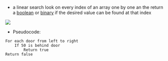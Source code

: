 
- a linear search look on every index of an array one by one an the return a [boolean](computer-science/docs/c/types.md) or [binary](binary.md) if the desired value can be found at that index 

![](linear-search.png)


- Pseudocode:
```
For each door from left to right
    If 50 is behind door
        Return true
Return false
```

